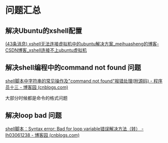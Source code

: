 # 问题汇总

## 解决Ubuntu的xshell配置

 [(43条消息) xshell无法连接虚拟机中的ubuntu解决方案_meihuasheng的博客-CSDN博客_xshell连接不上ubuntu虚拟机](https://blog.csdn.net/meihuasheng/article/details/98473918) 

## 解决shell编程中的command not found 问题

 [shell脚本中字符串的常见操作及"command not found"报错处理(附源码) - 程序员十三 - 博客园 (cnblogs.com)](https://www.cnblogs.com/han-1034683568/p/7217047.html) 

大部分时候都是命令的格式问题

## 解决loop bad 问题

 [shell脚本：Syntax error: Bad for loop variable错误解决方法（转） - lh03061238 - 博客园 (cnblogs.com)](https://www.cnblogs.com/lh03061238/p/11106581.html) 

